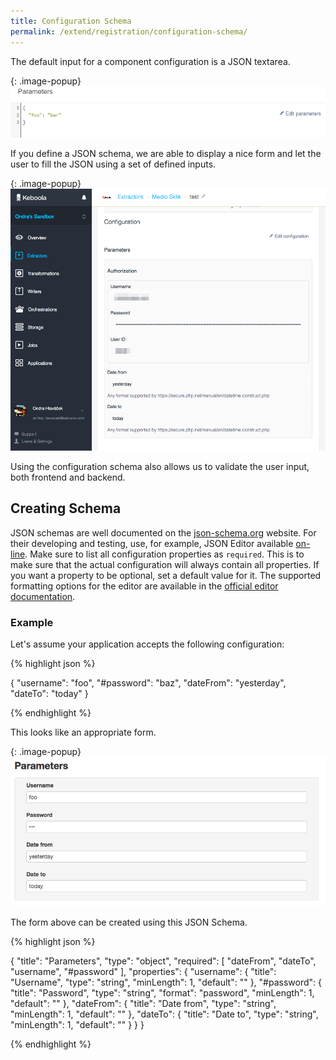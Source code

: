 ```yaml
---
title: Configuration Schema
permalink: /extend/registration/configuration-schema/
---
```


The default input for a component configuration is a JSON textarea.

{: .image-popup}
![Generic configuration screenshot](/extend/registration/configuration.png)

If you define a JSON schema, we are able to display a nice form and 
let the user to fill the JSON using a set of defined inputs.

{: .image-popup}
![Configuration schema](/extend/registration/configuration-schema.png)

Using the configuration schema also allows us to validate the user input, both frontend and backend.
 
## Creating Schema

JSON schemas are well documented on the [json-schema.org](http://json-schema.org/) website. For their developing and testing, 
use, for example, JSON Editor available [on-line](http://jeremydorn.com/json-editor/). 
Make sure to list all configuration properties as `required`. 
This is to make sure that the actual configuration will always contain all properties. 
If you want a property to be optional, set a default value for it. The supported formatting options for 
the editor are available in the [official editor documentation](https://github.com/jdorn/json-editor#format).

### Example

Let's assume your application accepts the following configuration:

{% highlight json %}

{
    "username": "foo",
    "#password": "baz",
    "dateFrom": "yesterday",
    "dateTo": "today"
}

{% endhighlight %}

This looks like an appropriate form.

{: .image-popup}
![Configuration form](/extend/registration/form.png)

The form above can be created using this JSON Schema.

{% highlight json %}

{
  "title": "Parameters",
  "type": "object",
  "required": [
    "dateFrom",
    "dateTo",
    "username",
    "#password"
  ],
  "properties": {
    "username": {
      "title": "Username",
      "type": "string",
      "minLength": 1,
      "default": ""
    },
    "#password": {
      "title": "Password",
      "type": "string",
      "format": "password",
      "minLength": 1,
      "default": ""
    },
    "dateFrom": {
      "title": "Date from",
      "type": "string",
      "minLength": 1,
      "default": ""
    },
    "dateTo": {
      "title": "Date to",
      "type": "string",
      "minLength": 1,
      "default": ""
    }
  }
}

{% endhighlight %}

